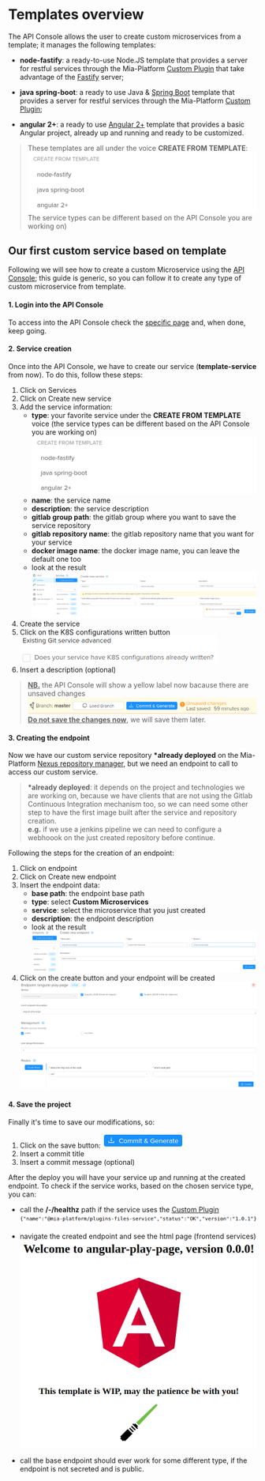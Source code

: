 # Templates overview

The API Console allows the user to create custom microservices from a template;
it manages the following templates:

 * **node-fastify**: a ready-to-use Node.JS template that provides a server for restful services through the Mia-Platform [Custom Plugin](/development_suite/api-console/api-design/plugin_baas_4/#factory-esposta-da-custom-plugin-lib) that take advantage of the <a href="https://www.fastify.io/" target="_blank">Fastify</a> server;

 * **java spring-boot**: a ready to use Java & <a href="https://spring.io/projects/spring-boot" target="_blank">Spring Boot</a> template that provides a server for restful services through the Mia-Platform [Custom Plugin](/development_suite/api-console/api-design/plugin_baas_4/#factory-esposta-da-custom-plugin-lib);

 * **angular 2+**: a ready to use <a href="https://angular.io/" target="_blank">Angular 2+</a> template that provides a basic Angular project, already up and running and ready to be customized.

> These templates are all under the voice **CREATE FROM TEMPLATE**:
> ![](img/Service_create_from_template.png)<br>
> The service types can be different based on the API Console you are working on)

## Our first custom service based on template

Following we will see how to create a custom Microservice using the [API Console](/development_suite/overview-dev-suite/); this guide is generic, so you can follow it to create any type of custom microservice from template.

#### 1. Login into the API Console
To access into the API Console check the [specific page](/development_suite/api-console/accedi_apiconsole/) and, when done, keep going.

#### 2. Service creation
Once into the API Console, we have to create our service (__template-service__ from now).
To do this, follow these steps:

 1. Click on Services
 2. Click on Create new service
 3. Add the service information:
    * **type**: your favorite service under the __CREATE FROM TEMPLATE__ voice (the service types can be different based on the API Console you are working on)<br>![](img/Service_create_from_template.png)
    * **name**: the service name
    * **description**: the service description
    * **gitlab group path**: the gitlab group where you want to save the service repository
    * **gitlab repository name**: the gitlab repository name that you want for your service
    * **docker image name**: the docker image name, you can leave the default one too
    * look at the result<br>![](img/Service_from_template_creation_page.png)
 4. Create the service
 5. Click on the K8S configurations written button<br>![](img/k8s_already_written_configs.png)
 6. Insert a description (optional)

> <u>**NB.**</u> the API Console will show a yellow label now bacause there are unsaved changes
>![](img/API_console_unsaved_changes.png)
> <u>**Do not save the changes now**</u>, we will save them later.

#### 3. Creating the endpoint

Now we have our custom service repository __*already deployed__ on the Mia-Platform <a href="https://nexus.mia-platform.eu/" target="_blank">Nexus repository manager</a>, but we need an endpoint to call to access our custom service.

>__*already deployed__: it depends on the project and technologies we are working on, because we have clients that are not using the Gitlab Continuous Integration mechanism too, so we can need some other step to have the first image built after the service and repository creation.<br>
>**e.g.** if we use a jenkins pipeline we can need to configure a webhoook on the just created repository before continue.

Following the steps for the creation of an endpoint:

 1. Click on endpoint
 2. Click on Create new endpoint
 3. Insert the endpoint data:
    * **base path**: the endpoint base path
    * **type**: select __Custom Microservices__
    * **service**: select the microservice that you just created
    * **description**: the endpoint description
    * look at the result<br>![](img/Endpoint_custom_microservices_creation.png)
 4. Click on the create button and your endpoint will be created<br>![](img/Endpoint_custom_microservices_created.png)

#### 4. Save the project
Finally it's time to save our modifications, so:

1. Click on the save button: ![](img/commit_and_generate.png)
2. Insert a commit title
3. Insert a commit message (optional)

After the deploy you will have your service up and running at the created endpoint.
To check if the service works, based on the chosen service type, you can:

 * call the **/-/healthz** path if the service uses the [Custom Plugin](/development_suite/api-console/api-design/plugin_baas_4/#factory-esposta-da-custom-plugin-lib)<br>![](img/healthz_response.png)<br>

 * navigate the created endpoint and see the html page (frontend services)<br>![](img/angular_template_page.png)
 * call the base endpoint should ever work for some different type, if the endpoint is not secreted and is public.